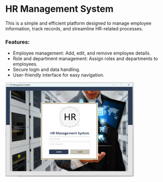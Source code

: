 # HR Management System

This is a simple and efficient platform designed to manage employee information, track records, and streamline HR-related processes. 

### Features:
- Employee management: Add, edit, and remove employee details.
- Role and department management: Assign roles and departments to employees.
- Secure login and data handling.
- User-friendly interface for easy navigation.

<img src="https://github.com/Sasindiw/HRmanagementSystem/blob/main/HR_IMG1.png?raw=true" alt="HR Management System" width="400"/>

